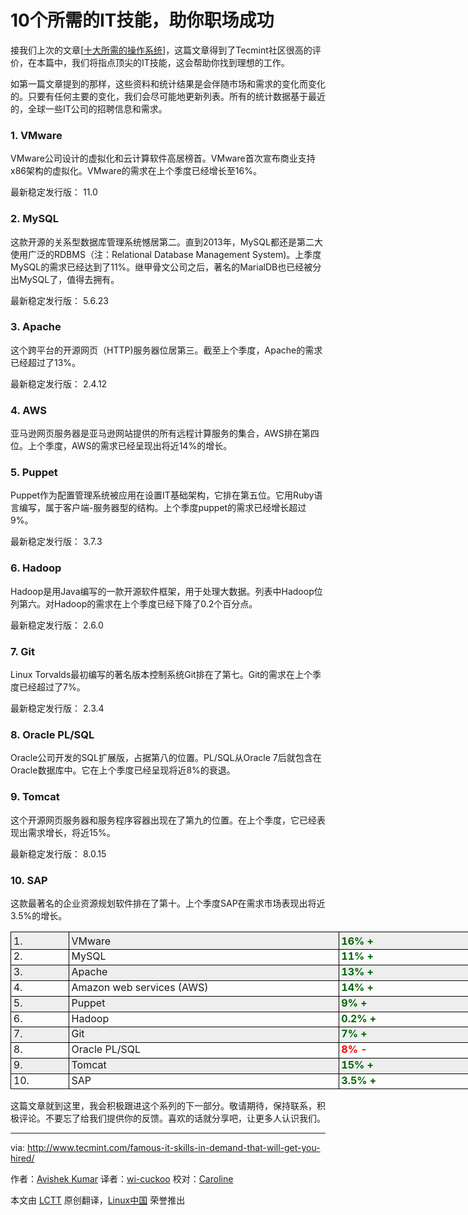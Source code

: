 10个所需的IT技能，助你职场成功
===========================================================================
接我们上次的文章[[十大所需的操作系统][1]]，这篇文章得到了Tecmint社区很高的评价，在本篇中，我们将指点顶尖的IT技能，这会帮助你找到理想的工作。

如第一篇文章提到的那样，这些资料和统计结果是会伴随市场和需求的变化而变化的。只要有任何主要的变化，我们会尽可能地更新列表。所有的统计数据基于最近的，全球一些IT公司的招聘信息和需求。

### 1. VMware ###

VMware公司设计的虚拟化和云计算软件高居榜首。VMware首次宣布商业支持x86架构的虚拟化。VMware的需求在上个季度已经增长至16%。

最新稳定发行版： 11.0

### 2. MySQL ###

这款开源的关系型数据库管理系统憾居第二。直到2013年，MySQL都还是第二大使用广泛的RDBMS（注：Relational Database Management System)。上季度MySQL的需求已经达到了11%。继甲骨文公司之后，著名的MarialDB也已经被分出MySQL了，值得去拥有。

最新稳定发行版： 5.6.23

### 3. Apache ###

这个跨平台的开源网页（HTTP)服务器位居第三。截至上个季度，Apache的需求已经超过了13%。

最新稳定发行版： 2.4.12

### 4. AWS ###

亚马逊网页服务器是亚马逊网站提供的所有远程计算服务的集合，AWS排在第四位。上个季度，AWS的需求已经呈现出将近14%的增长。

### 5. Puppet ###

Puppet作为配置管理系统被应用在设置IT基础架构，它排在第五位。它用Ruby语言编写，属于客户端-服务器型的结构。上个季度puppet的需求已经增长超过9%。

最新稳定发行版： 3.7.3

### 6. Hadoop ###

Hadoop是用Java编写的一款开源软件框架，用于处理大数据。列表中Hadoop位列第六。对Hadoop的需求在上个季度已经下降了0.2个百分点。

最新稳定发行版： 2.6.0

### 7. Git ###

Linux Torvalds最初编写的著名版本控制系统Git排在了第七。Git的需求在上个季度已经超过了7%。

最新稳定发行版： 2.3.4

### 8. Oracle PL/SQL ###

Oracle公司开发的SQL扩展版，占据第八的位置。PL/SQL从Oracle 7后就包含在Oracle数据库中。它在上个季度已经呈现将近8%的衰退。

### 9. Tomcat ###

这个开源网页服务器和服务程序容器出现在了第九的位置。在上个季度，它已经表现出需求增长，将近15%。

最新稳定发行版： 8.0.15

### 10. SAP ###

这款最著名的企业资源规划软件排在了第十。上个季度SAP在需求市场表现出将近3.5%的增长。

<table cellspacing="0" cellpadding="5" style="width: 804px;">
<colgroup>
<col width="88">
<col width="427">
<col width="257">
</colgroup>
<tbody>
<tr valign="top">
<td width="88" bgcolor="#eeeeee" style="border-bottom: 1px solid #000000; border-left: 1px solid #000000; border-right: none; border-top: 1px solid #000000; padding-bottom: 0.1cm; padding-left: 0.1cm; padding-right: 0cm; padding-top: 0.1cm;">1.
			</td>
			<td width="427" bgcolor="#eeeeee" style="border-bottom: 1px solid #000000; border-left: 1px solid #000000; border-right: none; border-top: 1px solid #000000; padding-bottom: 0.1cm; padding-left: 0.1cm; padding-right: 0cm; padding-top: 0.1cm;">VMware</td>
			<td width="257" bgcolor="#eeeeee" style="border: 1px solid #000000; padding: 0.1cm;"><span style="color: #006600;"><b>16% +</b></span></td>
			</tr>
			<tr valign="top" class="alt">
			<td width="88" style="border-bottom: 1px solid #000000; border-left: 1px solid #000000; border-right: none; border-top: none; padding-bottom: 0.1cm; padding-left: 0.1cm; padding-right: 0cm; padding-top: 0cm;">2.
						</td>
						<td width="427" style="border-bottom: 1px solid #000000; border-left: 1px solid #000000; border-right: none; border-top: none; padding-bottom: 0.1cm; padding-left: 0.1cm; padding-right: 0cm; padding-top: 0cm;">MySQL</td>
						<td width="257" style="border-bottom: 1px solid #000000; border-left: 1px solid #000000; border-right: 1px solid #000000; border-top: none; padding-bottom: 0.1cm; padding-left: 0.1cm; padding-right: 0.1cm; padding-top: 0cm;"><span style="color: #006600;"><b>11% +</b></span></td>
						</tr>
						<tr valign="top">
						<td width="88" bgcolor="#eeeeee" style="border-bottom: 1px solid #000000; border-left: 1px solid #000000; border-right: none; border-top: none; padding-bottom: 0.1cm; padding-left: 0.1cm; padding-right: 0cm; padding-top: 0cm;">3.</td>
						<td width="427" bgcolor="#eeeeee" style="border-bottom: 1px solid #000000; border-left: 1px solid #000000; border-right: none; border-top: none; padding-bottom: 0.1cm; padding-left: 0.1cm; padding-right: 0cm; padding-top: 0cm;">Apache</td>
						<td width="257" bgcolor="#eeeeee" style="border-bottom: 1px solid #000000; border-left: 1px solid #000000; border-right: 1px solid #000000; border-top: none; padding-bottom: 0.1cm; padding-left: 0.1cm; padding-right: 0.1cm; padding-top: 0cm;"><span style="color: #006600;"><b>13% +</b></span></td>
						</tr>
						<tr valign="top" class="alt">
						<td width="88" style="border-bottom: 1px solid #000000; border-left: 1px solid #000000; border-right: none; border-top: none; padding-bottom: 0.1cm; padding-left: 0.1cm; padding-right: 0cm; padding-top: 0cm;">4.
									</td>
									<td width="427" style="border-bottom: 1px solid #000000; border-left: 1px solid #000000; border-right: none; border-top: none; padding-bottom: 0.1cm; padding-left: 0.1cm; padding-right: 0cm; padding-top: 0cm;">Amazon web services (AWS)</td>
									<td width="257" style="border-bottom: 1px solid #000000; border-left: 1px solid #000000; border-right: 1px solid #000000; border-top: none; padding-bottom: 0.1cm; padding-left: 0.1cm; padding-right: 0.1cm; padding-top: 0cm;"><span style="color: #006600;"><b>14% +</b></span></td>
									</tr>
									<tr valign="top">
									<td width="88" bgcolor="#eeeeee" style="border-bottom: 1px solid #000000; border-left: 1px solid #000000; border-right: none; border-top: none; padding-bottom: 0.1cm; padding-left: 0.1cm; padding-right: 0cm; padding-top: 0cm;">5.
												</td>
												<td width="427" bgcolor="#eeeeee" style="border-bottom: 1px solid #000000; border-left: 1px solid #000000; border-right: none; border-top: none; padding-bottom: 0.1cm; padding-left: 0.1cm; padding-right: 0cm; padding-top: 0cm;">Puppet</td>
												<td width="257" bgcolor="#eeeeee" style="border-bottom: 1px solid #000000; border-left: 1px solid #000000; border-right: 1px solid #000000; border-top: none; padding-bottom: 0.1cm; padding-left: 0.1cm; padding-right: 0.1cm; padding-top: 0cm;"><span style="color: #006600;"><b>9%   +</b></span></td>
												</tr>
												<tr valign="top" class="alt">
												<td width="88" style="border-bottom: 1px solid #000000; border-left: 1px solid #000000; border-right: none; border-top: none; padding-bottom: 0.1cm; padding-left: 0.1cm; padding-right: 0cm; padding-top: 0cm;">6.</td>
												<td width="427" style="border-bottom: 1px solid #000000; border-left: 1px solid #000000; border-right: none; border-top: none; padding-bottom: 0.1cm; padding-left: 0.1cm; padding-right: 0cm; padding-top: 0cm;">Hadoop</td>
												<td width="257" style="border-bottom: 1px solid #000000; border-left: 1px solid #000000; border-right: 1px solid #000000; border-top: none; padding-bottom: 0.1cm; padding-left: 0.1cm; padding-right: 0.1cm; padding-top: 0cm;"><span style="color: #006600;"><b>0.2% +</b></span></td>
												</tr>
												<tr valign="top">
												<td width="88" bgcolor="#eeeeee" style="border-bottom: 1px solid #000000; border-left: 1px solid #000000; border-right: none; border-top: none; padding-bottom: 0.1cm; padding-left: 0.1cm; padding-right: 0cm; padding-top: 0cm;">7.</td>
												<td width="427" bgcolor="#eeeeee" style="border-bottom: 1px solid #000000; border-left: 1px solid #000000; border-right: none; border-top: none; padding-bottom: 0.1cm; padding-left: 0.1cm; padding-right: 0cm; padding-top: 0cm;">Git</td>
												<td width="257" bgcolor="#eeeeee" style="border-bottom: 1px solid #000000; border-left: 1px solid #000000; border-right: 1px solid #000000; border-top: none; padding-bottom: 0.1cm; padding-left: 0.1cm; padding-right: 0.1cm; padding-top: 0cm;"><span style="color: #006600;"><b>7%  +</b></span></td>
												</tr>
												<tr valign="top" class="alt">
												<td width="88" style="border-bottom: 1px solid #000000; border-left: 1px solid #000000; border-right: none; border-top: none; padding-bottom: 0.1cm; padding-left: 0.1cm; padding-right: 0cm; padding-top: 0cm;">8.</td>
												<td width="427" style="border-bottom: 1px solid #000000; border-left: 1px solid #000000; border-right: none; border-top: none; padding-bottom: 0.1cm; padding-left: 0.1cm; padding-right: 0cm; padding-top: 0cm;">Oracle PL/SQL</td>
												<td width="257" style="border-bottom: 1px solid #000000; border-left: 1px solid #000000; border-right: 1px solid #000000; border-top: none; padding-bottom: 0.1cm; padding-left: 0.1cm; padding-right: 0.1cm; padding-top: 0cm;"><span style="color: red;"><b>8%   -</b></span></td>
												</tr>
												<tr valign="top">
												<td width="88" bgcolor="#eeeeee" style="border-bottom: 1px solid #000000; border-left: 1px solid #000000; border-right: none; border-top: none; padding-bottom: 0.1cm; padding-left: 0.1cm; padding-right: 0cm; padding-top: 0cm;">9.</td>
												<td width="427" bgcolor="#eeeeee" style="border-bottom: 1px solid #000000; border-left: 1px solid #000000; border-right: none; border-top: none; padding-bottom: 0.1cm; padding-left: 0.1cm; padding-right: 0cm; padding-top: 0cm;">Tomcat</td>
												<td width="257" bgcolor="#eeeeee" style="border-bottom: 1px solid #000000; border-left: 1px solid #000000; border-right: 1px solid #000000; border-top: none; padding-bottom: 0.1cm; padding-left: 0.1cm; padding-right: 0.1cm; padding-top: 0cm;"><span style="color: #006600;"><b>15% +</b></span></td>
												</tr>
												<tr valign="top" class="alt">
												<td width="88" style="border-bottom: 1px solid #000000; border-left: 1px solid #000000; border-right: none; border-top: none; padding-bottom: 0.1cm; padding-left: 0.1cm; padding-right: 0cm; padding-top: 0cm;">10.</td>
												<td width="427" style="border-bottom: 1px solid #000000; border-left: 1px solid #000000; border-right: none; border-top: none; padding-bottom: 0.1cm; padding-left: 0.1cm; padding-right: 0cm; padding-top: 0cm;">SAP</td>
												<td width="257" style="border-bottom: 1px solid #000000; border-left: 1px solid #000000; border-right: 1px solid #000000; border-top: none; padding-bottom: 0.1cm; padding-left: 0.1cm; padding-right: 0.1cm; padding-top: 0cm;"><span style="color: #006600;"><b>3.5% +</b></span></td>
												</tr>
												</tbody>
												</table>

这篇文章就到这里，我会积极跟进这个系列的下一部分。敬请期待，保持联系，积极评论。不要忘了给我们提供你的反馈。喜欢的话就分享吧，让更多人认识我们。

---------------------------------------------------------------------------

via: http://www.tecmint.com/famous-it-skills-in-demand-that-will-get-you-hired/

作者：[Avishek Kumar][a]
译者：[wi-cuckoo](https://github.com/wi-cuckoo)
校对：[Caroline](https://github.com/carolinewuyan)

本文由 [LCTT](https://github.com/LCTT/TranslateProject) 原创翻译，[Linux中国](http://linux.cn/) 荣誉推出

[a]:http://www.tecmint.com/author/avishek/
[1]:http://www.tecmint.com/top-distributions-in-demand-to-get-your-dream-job/
